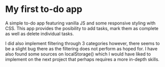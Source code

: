 # My first to-do app
A simple to-do app featuring vanilla JS and some responsive styling with CSS.
This app provides the posibility to add tasks, mark them as complete as well as delete individual tasks.

I did also implement filtering through 3 categories however, there seems to be a slight bug there as the filtering does not perform as hoped for.
I have also found some sources on localStorage() which I would have liked to implement on the next project that perhaps requires a more in-depth skills.
